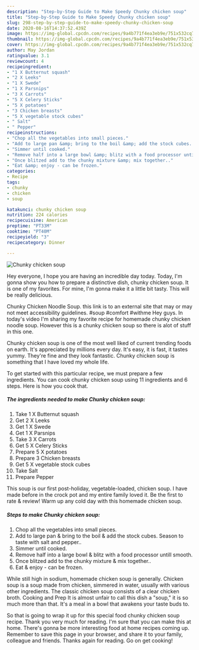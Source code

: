 ```yaml
---
description: "Step-by-Step Guide to Make Speedy Chunky chicken soup"
title: "Step-by-Step Guide to Make Speedy Chunky chicken soup"
slug: 298-step-by-step-guide-to-make-speedy-chunky-chicken-soup
date: 2020-08-16T14:37:52.439Z
image: https://img-global.cpcdn.com/recipes/9a4b771f4ea3eb9e/751x532cq70/chunky-chicken-soup-recipe-main-photo.jpg
thumbnail: https://img-global.cpcdn.com/recipes/9a4b771f4ea3eb9e/751x532cq70/chunky-chicken-soup-recipe-main-photo.jpg
cover: https://img-global.cpcdn.com/recipes/9a4b771f4ea3eb9e/751x532cq70/chunky-chicken-soup-recipe-main-photo.jpg
author: May Jordan
ratingvalue: 3.1
reviewcount: 4
recipeingredient:
- "1 X Butternut squash"
- "2 X Leeks"
- "1 X Swede"
- "1 X Parsnips"
- "3 X Carrots"
- "5 X Celery Sticks"
- "5 X potatoes"
- "3 Chicken breasts"
- "5 X vegetable stock cubes"
- " Salt"
- " Pepper"
recipeinstructions:
- "Chop all the vegetables into small pieces."
- "Add to large pan &amp; bring to the boil &amp; add the stock cubes. Season to taste with salt and pepper.."
- "Simmer until cooked."
- "Remove half into a large bowl &amp; blitz with a food processor untill smooth."
- "Once blitzed add to the chunky mixture &amp; mix together.."
- "Eat &amp; enjoy - can be frozen."
categories:
- Recipe
tags:
- chunky
- chicken
- soup

katakunci: chunky chicken soup 
nutrition: 224 calories
recipecuisine: American
preptime: "PT33M"
cooktime: "PT40M"
recipeyield: "3"
recipecategory: Dinner

---
```



![Chunky chicken soup](https://img-global.cpcdn.com/recipes/9a4b771f4ea3eb9e/751x532cq70/chunky-chicken-soup-recipe-main-photo.jpg)

Hey everyone, I hope you are having an incredible day today. Today, I'm gonna show you how to prepare a distinctive dish, chunky chicken soup. It is one of my favorites. For mine, I'm gonna make it a little bit tasty. This will be really delicious.

Chunky Chicken Noodle Soup. this link is to an external site that may or may not meet accessibility guidelines. #soup #comfort #withme Hey guys. In today&#39;s video I&#39;m sharing my favorite recipe for homemade chunky chicken noodle soup. However this is a chunky chicken soup so there is alot of stuff in this one.

Chunky chicken soup is one of the most well liked of current trending foods on earth. It's appreciated by millions every day. It's easy, it is fast, it tastes yummy. They're fine and they look fantastic. Chunky chicken soup is something that I have loved my whole life.


To get started with this particular recipe, we must prepare a few ingredients. You can cook chunky chicken soup using 11 ingredients and 6 steps. Here is how you cook that.

<!--inarticleads1-->

##### The ingredients needed to make Chunky chicken soup:

1. Take 1 X Butternut squash
1. Get 2 X Leeks
1. Get 1 X Swede
1. Get 1 X Parsnips
1. Take 3 X Carrots
1. Get 5 X Celery Sticks
1. Prepare 5 X potatoes
1. Prepare 3 Chicken breasts
1. Get 5 X vegetable stock cubes
1. Take  Salt
1. Prepare  Pepper


This soup is our first post-holiday, vegetable-loaded, chicken soup. I have made before in the crock pot and my entire family loved it. Be the first to rate &amp; review! Warm up any cold day with this homemade chicken soup. 

<!--inarticleads2-->

##### Steps to make Chunky chicken soup:

1. Chop all the vegetables into small pieces.
1. Add to large pan &amp; bring to the boil &amp; add the stock cubes. Season to taste with salt and pepper..
1. Simmer until cooked.
1. Remove half into a large bowl &amp; blitz with a food processor untill smooth.
1. Once blitzed add to the chunky mixture &amp; mix together..
1. Eat &amp; enjoy - can be frozen.


While still high in sodium, homemade chicken soup is generally. Chicken soup is a soup made from chicken, simmered in water, usually with various other ingredients. The classic chicken soup consists of a clear chicken broth. Cooking and Prep It is almost unfair to call this dish a &#34;soup,&#34; it is so much more than that. It&#39;s a meal in a bowl that awakens your taste buds to. 

So that is going to wrap it up for this special food chunky chicken soup recipe. Thank you very much for reading. I'm sure that you can make this at home. There's gonna be more interesting food at home recipes coming up. Remember to save this page in your browser, and share it to your family, colleague and friends. Thanks again for reading. Go on get cooking!
